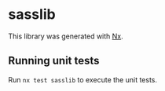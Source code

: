 # sasslib

This library was generated with [Nx](https://nx.dev).

## Running unit tests

Run `nx test sasslib` to execute the unit tests.
